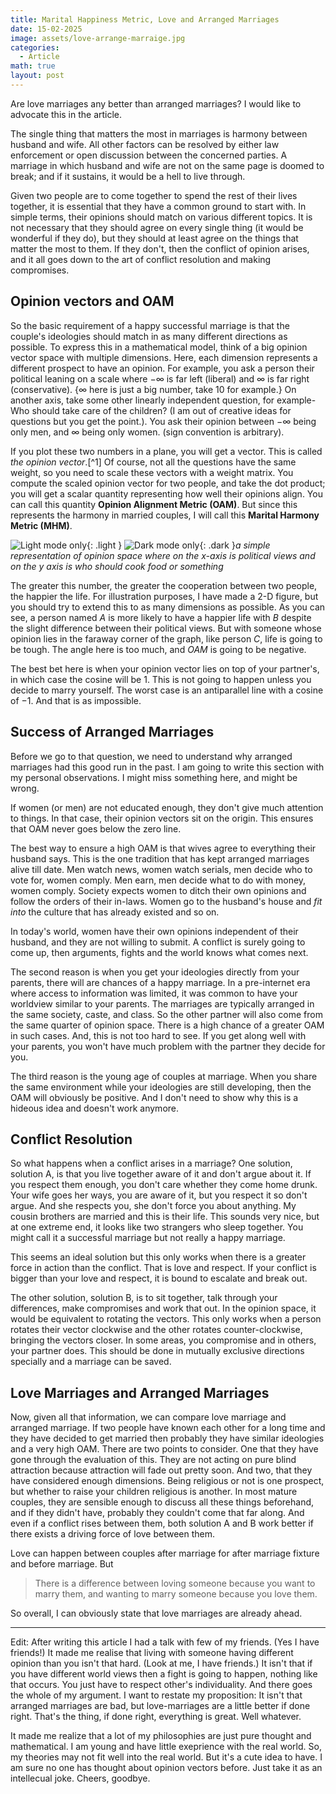 ```yaml
---
title: Marital Happiness Metric, Love and Arranged Marriages
date: 15-02-2025
image: assets/love-arrange-marraige.jpg
categories:
  - Article
math: true
layout: post
---
```


Are love marriages any better than arranged marriages? I would like to advocate this in the article. 

The single thing that matters the most in marriages is harmony between husband and wife. All other factors can be resolved by either law enforcement or open discussion between the concerned parties. A marriage in which husband and wife are not on the same page is doomed to break; and if it sustains, it would be a hell to live through. 

Given two people are to come together to spend the rest of their lives together, it is essential that they have a common ground to start with. In simple terms, their opinions should match on various different topics. It is not necessary that they should agree on every single thing (it would be wonderful if they do), but they should at least agree on the things that matter the most to them. If they don't, then the conflict of opinion arises, and it all goes down to the art of conflict resolution and making compromises. 

## Opinion vectors and OAM
So the basic requirement of a happy successful marriage is that the couple's ideologies should match in as many different directions as possible. To express this in a mathematical model, think of a big opinion vector space with multiple dimensions. Here, each dimension represents a different prospect to have an opinion. For example, you ask a person their political leaning on a scale where $-\infty$ is far left (liberal) and $\infty$ is far right (conservative). {$\infty$ here is just a big number, take $10$ for example.} On another axis, take some other linearly independent question, for example- Who should take care of the children? (I am out of creative ideas for questions but you get the point.). You ask their opinion between $-\infty$ being only men, and $\infty$ being only women. (sign convention is arbitrary).

If you plot these two numbers in a plane, you will get a vector. This is called _the opinion vector_.[^1] Of course, not all the questions have the same weight, so you need to scale these vectors with a weight matrix. You compute the scaled opinion vector for two people, and take the dot product; you will get a scalar quantity representing how well their opinions align. You can call this quantity __Opinion Alignment Metric (OAM)__. But since this represents the harmony in married couples, I will call this __Marital Harmony Metric (MHM)__.  

![Light mode only](assets/opinion-space-light.png){: .light }
![Dark mode only](assets/opinion-space-dark.png){: .dark }_a simple representation of opinion space where on the x-axis is political views and on the y axis is who should cook food or something_

The greater this number, the greater the cooperation between two people, the happier the life. For illustration purposes, I have made a 2-D figure, but you should try to extend this to as many dimensions as possible. As you can see, a person named $A$ is more likely to have a happier life with $B$ despite the slight difference between their political views. But with someone whose opinion lies in the faraway corner of the graph, like person $C$, life is going to be tough. The angle here is too much, and _OAM_ is going to be negative. 

The best bet here is when your opinion vector lies on top of your partner's, in which case the cosine will be $1$. This is not going to happen unless you decide to marry yourself. The worst case is an antiparallel line with a cosine of $-1$. And that is as impossible. 

## Success of Arranged Marriages 
Before we go to that question, we need to understand why arranged marriages had this good run in the past. I am going to write this section with my personal observations. I might miss something here, and might be wrong. 

If women (or men) are not educated enough, they don't give much attention to things. In that case, their opinion vectors sit on the origin. This ensures that OAM never goes below the zero line. 

The best way to ensure a high OAM is that wives agree to everything their husband says. This is the one tradition that has kept arranged marriages alive till date. Men watch news, women watch serials, men decide who to vote for, women comply. Men earn, men decide what to do with money, women comply. Society expects women to ditch their own opinions and follow the orders of their in-laws. Women go to the husband's house and _fit into_ the culture that has already existed and so on. 

In today's world, women have their own opinions independent of their husband, and they are not willing to submit. A conflict is surely going to come up, then arguments, fights and the world knows what comes next. 

The second reason is when you get your ideologies directly from your parents, there will are chances of a happy marriage. In a pre-internet era where access to information was limited, it was common to have your worldview similar to your parents. The marriages are typically arranged in the same society, caste, and class. So the other partner will also come from the same quarter of opinion space. There is a high chance of a greater OAM in such cases. And, this is not too hard to see. If you get along well with your parents, you won't have much problem with the partner they decide for you. 

The third reason is the young age of couples at marriage. When you share the same environment while your ideologies are still developing, then the OAM will obviously be positive. And I don't need to show why this is a hideous idea and doesn't work anymore. 

## Conflict Resolution 

So what happens when a conflict arises in a marriage? One solution, solution A, is that you live together aware of it and don't argue about it. If you respect them enough, you don't care whether they come home drunk. Your wife goes her ways, you are aware of it, but you respect it so don't argue. And she respects you, she don't force you about anything. My cousin brothers are married and this is their life. This sounds very nice, but at one extreme end, it looks like two strangers who sleep together. You might call it a successful marriage but not really a happy marriage. 

This seems an ideal solution but this only works when there is a greater force in action than the conflict. That is love and respect. If your conflict is bigger than your love and respect, it is bound to escalate and break out. 

The other solution, solution B, is to sit together, talk through your differences, make compromises and work that out. In the opinion space, it would be equivalent to rotating the vectors. This only works when a person rotates their vector clockwise and the other rotates counter-clockwise, bringing the vectors closer. In some areas, you compromise and in others, your partner does. This should be done in mutually exclusive directions specially and a marriage can be saved. 

## Love Marriages and Arranged Marriages

Now, given all that information, we can compare love marriage and arranged marriage. If two people have known each other for a long time and they have decided to get married then probably they have similar ideologies and a very high OAM. There are two points to consider. One that they have gone through the evaluation of this. They are not acting on pure blind attraction because attraction will fade out pretty soon. And two, that they have considered enough dimensions. Being religious or not is one prospect, but whether to raise your children religious is another. In most mature couples, they are sensible enough to discuss all these things beforehand, and if they didn't have, probably they couldn't come that far along. And even if a conflict rises between them, both solution A and B work better if there exists a driving force of love between them.

Love can happen between couples after marriage for after marriage fixture and before marriage. But
> There is a difference between loving someone because you want to marry them, and wanting to marry someone because you love them. 

So overall, I can obviously state that love marriages are already ahead.

___
Edit: After writing this article I had a talk with few of my friends. (Yes I have friends!) It made me realise that living with someone having different opinion than you isn't that hard. (Look at me, I have friends.) It isn't that if you have different world views then a fight is going to happen, nothing like that occurs. You just have to respect other's individuality. And there goes the whole of my argument. I want to restate my proposition: It isn't that arranged marriages are bad, but love-marriages are a little better if done right. That's the thing, if done right, everything is great. Well whatever. 

It made me realize that a lot of my philosophies are just pure thought and mathematical. I am young and have little exeprience with the real world. So, my theories may not fit well into the real world. But it's a cute idea to have. I am sure no one has thought about opinion vectors before. Just take it as an intellecual joke. Cheers, goodbye. 